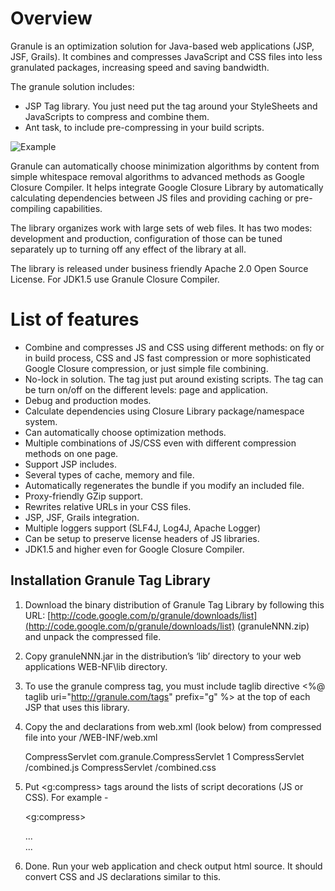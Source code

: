 Overview
=======
Granule is an optimization solution for Java-based web applications (JSP, JSF, Grails). It combines and compresses JavaScript and CSS files into less granulated packages, increasing speed and saving bandwidth.

The granule solution includes:
 -   JSP Tag library. You just need put the tag around your StyleSheets and JavaScripts to compress and combine them.
 -   Ant task, to include pre-compressing in your build scripts. 


![Example](https://sites.google.com/site/granuletag/_/rsrc/1297244554577/home/demojsphtml.png)

Granule can automatically choose minimization algorithms by content from simple whitespace removal algorithms to advanced methods as Google Closure Compiler. It helps integrate Google Closure Library by automatically calculating dependencies between JS files and providing caching or pre-compiling capabilities. 

The library organizes work with large sets of web files. It has two modes: development and production, configuration of those can be tuned separately up to turning off any effect of the library at all. 

The library is released under business friendly Apache 2.0 Open Source License. 
For JDK1.5 use Granule Closure Compiler.


List of features
===========
  *  Combine and compresses JS and CSS using different methods: on fly or in build process, CSS and JS fast compression or more sophisticated Google Closure compression, or just simple file combining. 
  *  No-lock in solution. The tag just put around existing scripts. The tag can be turn on/off on the different levels: page and application.
  *  Debug and production modes.
  *  Calculate dependencies using Closure Library package/namespace system.
  *  Can automatically choose optimization methods.
  *  Multiple combinations of JS/CSS even with different compression methods on one page.
  *  Support JSP includes.
  *  Several types of cache, memory and file.
  *  Automatically regenerates the bundle if you modify an included file.
  *  Proxy-friendly GZip support.
  *  Rewrites relative URLs in your CSS files.
  *  JSP, JSF, Grails integration.
  *  Multiple loggers support (SLF4J, Log4J, Apache Logger)
  *  Can be setup to preserve license headers of JS libraries.
  * JDK1.5 and higher even for Google Closure Compiler.

## Installation Granule Tag Library ##
1. Download the binary distribution of Granule Tag Library by following this URL: [http://code.google.com/p/granule/downloads/list](http://code.google.com/p/granule/downloads/list) (granuleNNN.zip) and unpack the compressed file.

2. Copy granuleNNN.jar in the distribution’s ‘lib’ directory to your web applications WEB-NF\lib directory.

3. To use the granule compress tag, you must include taglib directive <%@ taglib uri="http://granule.com/tags" prefix="g" %> at the top of each JSP that uses this library.

4. Copy the <servlet> and <servlet-mapping> declarations from web.xml (look below) from compressed file into your /WEB-INF/web.xml 

    <servlet>
        <servlet-name>CompressServlet</servlet-name>
        <servlet-class>com.granule.CompressServlet</servlet-class>
        <load-on-startup>1</load-on-startup>
    </servlet>
    <servlet-mapping>
        <servlet-name>CompressServlet</servlet-name>
        <url-pattern>/combined.js</url-pattern>
    </servlet-mapping>
    <servlet-mapping>
        <servlet-name>CompressServlet</servlet-name>
        <url-pattern>/combined.css</url-pattern>
    </servlet-mapping>

5. Put <g:compress> tags around the lists of script decorations (JS or CSS). For example -

    <g:compress>
      <link rel="stylesheet" type="text/css" href="css/dp.css"/>
      <link rel="stylesheet" type="text/css" href="css/demo.css"/>    
    </g:compress>
    ...
    <div id="datepicker"></div>
      <g:compress>
        <script type="text/javascript" src="common.js"/>
        <script type="text/javascript" src="closure/goog/base.js"/>
        <script>
          goog.require('goog.dom');
          goog.require('goog.date');
          goog.require('goog.ui.DatePicker');
       </script>
      <script type="text/javascript">
        var dp = new goog.ui.DatePicker();
        dp.render(document.getElementById('datepicker'));
      </script>
     </g:compress>
    ...


6.  Done. Run your web application and check output html source. It should convert CSS and JS declarations similar to this.

    <link rel="stylesheet" type="text/css" 
      href="/combined.css?id=cc4c21b0"/>    
    
    <script src="/combined.js?id=4658acf30"/>
